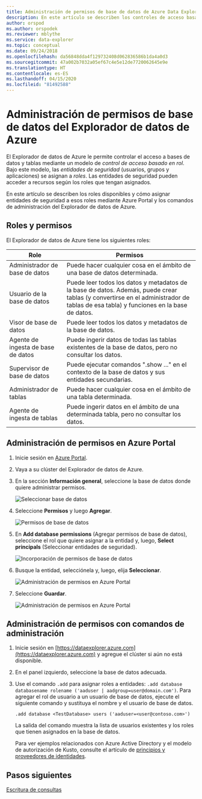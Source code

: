 ```yaml
---
title: Administración de permisos de base de datos de Azure Data Explorer
description: En este artículo se describen los controles de acceso basado en rol de bases de datos y tablas en el Explorador de datos de Azure.
author: orspod
ms.author: orspodek
ms.reviewer: mblythe
ms.service: data-explorer
ms.topic: conceptual
ms.date: 09/24/2018
ms.openlocfilehash: da56848dda4f129732408d062836586b1da4a0d3
ms.sourcegitcommit: 47a002b7032a05ef67c4e5e12de7720062645e9e
ms.translationtype: HT
ms.contentlocale: es-ES
ms.lasthandoff: 04/15/2020
ms.locfileid: "81492588"
---
```

# <a name="manage-azure-data-explorer-database-permissions"></a>Administración de permisos de base de datos del Explorador de datos de Azure

El Explorador de datos de Azure le permite controlar el acceso a bases de datos y tablas mediante un modelo de *control de acceso basado en rol*. Bajo este modelo, las *entidades de seguridad* (usuarios, grupos y aplicaciones) se asignan a *roles*. Las entidades de seguridad pueden acceder a recursos según los roles que tengan asignados.

En este artículo se describen los roles disponibles y cómo asignar entidades de seguridad a esos roles mediante Azure Portal y los comandos de administración del Explorador de datos de Azure.

## <a name="roles-and-permissions"></a>Roles y permisos

El Explorador de datos de Azure tiene los siguientes roles:

|Role                       |Permisos                                                                        |
|---------------------------|-----------------------------------------------------------------------------------|
|Administrador de base de datos             |Puede hacer cualquier cosa en el ámbito de una base de datos determinada.|
|Usuario de la base de datos              |Puede leer todos los datos y metadatos de la base de datos. Además, puede crear tablas (y convertirse en el administrador de tablas de esa tabla) y funciones en la base de datos.|
|Visor de base de datos            |Puede leer todos los datos y metadatos de la base de datos.|
|Agente de ingesta de base de datos          |Puede ingerir datos de todas las tablas existentes de la base de datos, pero no consultar los datos.|
|Supervisor de base de datos           |Puede ejecutar comandos ".show ..." en el contexto de la base de datos y sus entidades secundarias.|
|Administrador de tablas                |Puede hacer cualquier cosa en el ámbito de una tabla determinada. |
|Agente de ingesta de tablas             |Puede ingerir datos en el ámbito de una determinada tabla, pero no consultar los datos.|

## <a name="manage-permissions-in-the-azure-portal"></a>Administración de permisos en Azure Portal

1. Inicie sesión en [Azure Portal](https://portal.azure.com/).

1. Vaya a su clúster del Explorador de datos de Azure.

1. En la sección **Información general**, seleccione la base de datos donde quiere administrar permisos.

    ![Seleccionar base de datos](media/manage-database-permissions/select-database.png)

1. Seleccione **Permisos** y luego **Agregar**.

    ![Permisos de base de datos](media/manage-database-permissions/database-permissions.png)

1. En **Add database permissions** (Agregar permisos de base de datos), seleccione el rol que quiere asignar a la entidad y, luego, **Select principals** (Seleccionar entidades de seguridad).

    ![Incorporación de permisos de base de datos](media/manage-database-permissions/add-permission.png)

1. Busque la entidad, selecciónela y, luego, elija **Seleccionar**.

    ![Administración de permisos en Azure Portal](media/manage-database-permissions/new-principals.png)

1. Seleccione **Guardar**.

    ![Administración de permisos en Azure Portal](media/manage-database-permissions/save-permission.png)

## <a name="manage-permissions-with-management-commands"></a>Administración de permisos con comandos de administración

1. Inicie sesión en [https://dataexplorer.azure.com](https://dataexplorer.azure.com) y agregue el clúster si aún no está disponible.

1. En el panel izquierdo, seleccione la base de datos adecuada.

1. Use el comando `.add` para asignar roles a entidades: `.add database databasename rolename ('aaduser | aadgroup=user@domain.com')`. Para agregar el rol de usuario a un usuario de base de datos, ejecute el siguiente comando y sustituya el nombre y el usuario de base de datos.

    ```Kusto
    .add database <TestDatabase> users ('aaduser=<user@contoso.com>')
    ```

    La salida del comando muestra la lista de usuarios existentes y los roles que tienen asignados en la base de datos.
    
    Para ver ejemplos relacionados con Azure Active Directory y el modelo de autorización de Kusto, consulte el artículo de [principios y proveedores de identidades](kusto/management/access-control/principals-and-identity-providers.md).

## <a name="next-steps"></a>Pasos siguientes

[Escritura de consultas](write-queries.md)
